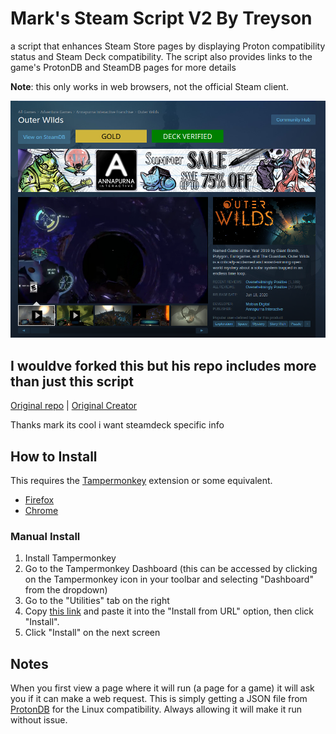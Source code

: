 # Mark's Steam Script V2 By Treyson

a script that enhances Steam Store pages by displaying Proton compatibility status and Steam Deck compatibility. The script also provides links to the game's ProtonDB and SteamDB pages for more details

**Note**: this only works in web browsers, not the official Steam client.

![Preview Image](./preview.png)

## I wouldve forked this but his repo includes more than just this script
[Original repo](https://github.com/mkwsnyder/marks-user-scripts/tree/master/scripts/marks-steam-script) | [Original Creator](https://github.com/mkwsnyder)

Thanks mark its cool i want steamdeck specific info

## How to Install

This requires the [Tampermonkey](https://www.tampermonkey.net/) extension or some equivalent.

- [Firefox](https://addons.mozilla.org/en-US/firefox/addon/tampermonkey/)
- [Chrome](https://chrome.google.com/webstore/detail/tampermonkey/dhdgffkkebhmkfjojejmpbldmpobfkfo)

### Manual Install

1. Install Tampermonkey
2. Go to the Tampermonkey Dashboard (this can be accessed by clicking on the Tampermonkey icon in your toolbar and selecting "Dashboard" from the dropdown)
3. Go to the "Utilities" tab on the right
4. Copy [this link](https://raw.githubusercontent.com/mkwsnyder/marks-user-scripts/main/scripts/marks-steam-script/script.js) and paste it into the "Install from URL" option, then click "Install".
5. Click "Install" on the next screen

## Notes

When you first view a page where it will run (a page for a game) it will ask you if it can make a web request. This is simply getting a JSON file from [ProtonDB](https://www.protondb.com/) for the Linux compatibility. Always allowing it will make it run without issue.